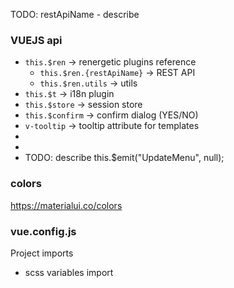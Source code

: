 TODO: restApiName - describe
### VUEJS api
* `this.$ren` -> renergetic plugins reference
  * `this.$ren.{restApiName}` -> REST API
  * `this.$ren.utils` -> utils
* `this.$t` -> i18n plugin
* `this.$store` -> session store
* `this.$confirm` -> confirm dialog (YES/NO)
* `v-tooltip`  -> tooltip attribute for templates
* 
*   
*   TODO: describe this.$emit("UpdateMenu", null);

### colors
https://materialui.co/colors

### vue.config.js
Project imports
* scss variables import